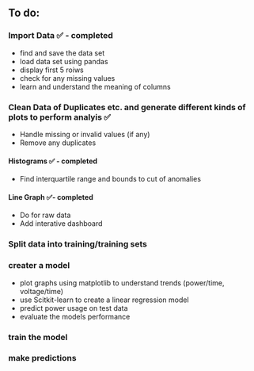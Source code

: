 ## To do: 
### Import Data ✅ - completed 
- find and save the data set
- load data set using pandas 
- display first 5 roiws 
- check for any missing values 
- learn and understand the meaning of columns 

### Clean Data of Duplicates etc. and generate different kinds of plots to perform analyis ✅
- Handle missing or invalid values (if any)
- Remove any duplicates

#### Histograms ✅ - completed
- Find interquartile range and bounds to cut of anomalies
  
#### Line Graph ✅- completed
- Do for raw data
- Add interative dashboard
  
### Split data into training/training sets

### creater a model 
- plot graphs using matplotlib to understand trends (power/time, voltage/time)
- use Scitkit-learn to create a linear regression model
- predict power usage on test data 
- evaluate the models performance 

### train the model 

### make predictions 
